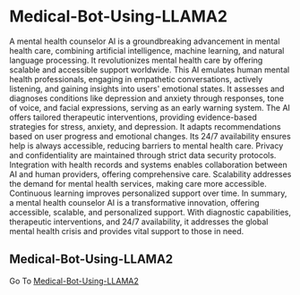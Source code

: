 # Medical-Bot-Using-LLAMA2

A mental health counselor AI is a groundbreaking advancement in mental health care, combining artificial intelligence, machine learning, and natural language processing. It revolutionizes mental health care by offering scalable and accessible support worldwide. This AI emulates human mental health professionals, engaging in empathetic conversations, actively listening, and gaining insights into users' emotional states. It assesses and diagnoses conditions like depression and anxiety through responses, tone of voice, and facial expressions, serving as an early warning system. The AI offers tailored therapeutic interventions, providing evidence-based strategies for stress, anxiety, and depression. It adapts recommendations based on user progress and emotional changes. Its 24/7 availability ensures help is always accessible, reducing barriers to mental health care. Privacy and confidentiality are maintained through strict data security protocols. Integration with health records and systems enables collaboration between AI and human providers, offering comprehensive care. Scalability addresses the demand for mental health services, making care more accessible. Continuous learning improves personalized support over time. In summary, a mental health counselor AI is a transformative innovation, offering accessible, scalable, and personalized support. With diagnostic capabilities, therapeutic interventions, and 24/7 availability, it addresses the global mental health crisis and provides vital support to those in need.


## Medical-Bot-Using-LLAMA2

Go To [Medical-Bot-Using-LLAMA2](https://drive.google.com/file/d/12cm2La0oauxvSaO6aKcqeIDFdbLYfw-T/view?usp=drive_link)
